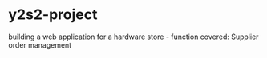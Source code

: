 # y2s2-project
building a web application for a hardware store - function covered: Supplier order management
